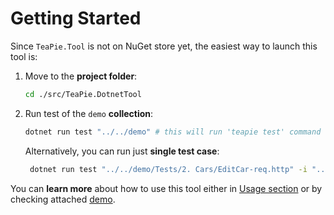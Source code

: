 # Getting Started

Since `TeaPie.Tool` is not on NuGet store yet, the easiest way to launch this tool is:

1. Move to the **project folder**:

   ```sh
   cd ./src/TeaPie.DotnetTool
   ```

2. Run test of the `demo` **collection**:

   ```sh
   dotnet run test "../../demo" # this will run 'teapie test' command on demo collection
   ```

   Alternatively, you can run just **single test case**:

   ```sh
    dotnet run test "../../demo/Tests/2. Cars/EditCar-req.http" -i "../../demo/init.csx" --env-file "../../demo-env.json"
   ```

You can **learn more** about how to use this tool either in [Usage section](usage) or by checking attached [demo](./demo/).
